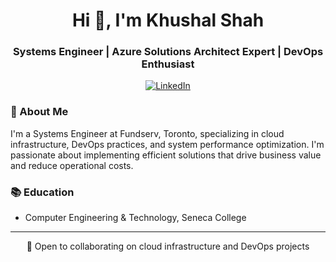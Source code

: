 <h1 align="center">Hi 👋, I'm Khushal Shah</h1>
<h3 align="center">Systems Engineer | Azure Solutions Architect Expert | DevOps Enthusiast</h3>

<p align="center">
  <a href="https://linkedin.com/in/shahkhushal">
    <img src="https://img.shields.io/badge/-LinkedIn-blue?style=flat&logo=Linkedin&logoColor=white" alt="LinkedIn"/>
  </a>
</p>

### 🚀 About Me

I'm a Systems Engineer at Fundserv, Toronto, specializing in cloud infrastructure, DevOps practices, and system performance optimization. I'm passionate about implementing efficient solutions that drive business value and reduce operational costs.

### 📚 Education

- Computer Engineering & Technology, Seneca College

---

<p align="center">💼 Open to collaborating on cloud infrastructure and DevOps projects</p>
